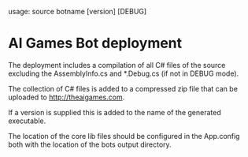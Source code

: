 ﻿usage: source botname [version] [DEBUG]

AI Games Bot deployment
=======================
The deployment includes a compilation of all C# files of the source excluding 
the AssemblyInfo.cs and *.Debug.cs (if not in DEBUG mode).

The collection of C# files is added to a compressed zip file that can be 
uploaded to http://theaigames.com.

If a version is supplied this is added to the name of the generated executable.

The location of the core lib files should be configured in the App.config both 
with the location of the bots output directory.
